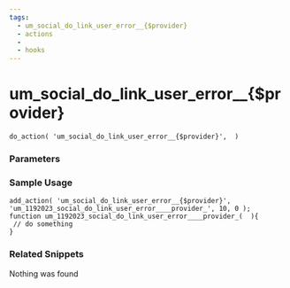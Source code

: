 ```yaml
---
tags: 
  - um_social_do_link_user_error__{$provider}
  - actions
  - 
  - hooks
---
```

# um\_social\_do\_link\_user\_error\_\_{$provider}

``` php:no-line-numbers
do_action( 'um_social_do_link_user_error__{$provider}',  )
```
<div class='hook-sep'></div>

### Parameters

<div class='hook-sep'></div>



### Sample Usage

``` php:no-line-numbers
add_action( 'um_social_do_link_user_error__{$provider}', 'um_1192023_social_do_link_user_error____provider_', 10, 0 );
function um_1192023_social_do_link_user_error____provider_(  ){
 // do something
}
```
<div class='hook-sep'></div>



### Related Snippets

Nothing was found

